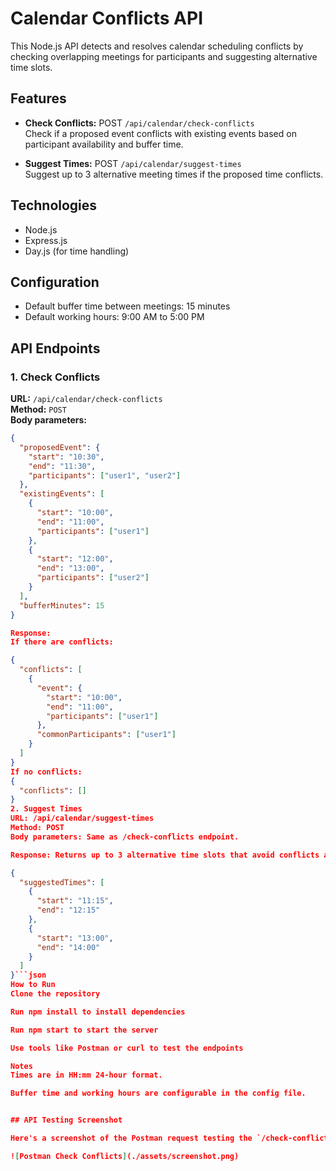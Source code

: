 # Calendar Conflicts API

This Node.js API detects and resolves calendar scheduling conflicts by checking overlapping meetings for participants and suggesting alternative time slots.

## Features

- **Check Conflicts:** POST `/api/calendar/check-conflicts`  
  Check if a proposed event conflicts with existing events based on participant availability and buffer time.

- **Suggest Times:** POST `/api/calendar/suggest-times`  
  Suggest up to 3 alternative meeting times if the proposed time conflicts.

## Technologies

- Node.js
- Express.js
- Day.js (for time handling)

## Configuration

- Default buffer time between meetings: 15 minutes
- Default working hours: 9:00 AM to 5:00 PM

## API Endpoints

### 1. Check Conflicts

**URL:** `/api/calendar/check-conflicts`  
**Method:** `POST`  
**Body parameters:**

```json
{
  "proposedEvent": {
    "start": "10:30",
    "end": "11:30",
    "participants": ["user1", "user2"]
  },
  "existingEvents": [
    {
      "start": "10:00",
      "end": "11:00",
      "participants": ["user1"]
    },
    {
      "start": "12:00",
      "end": "13:00",
      "participants": ["user2"]
    }
  ],
  "bufferMinutes": 15
}

Response:
If there are conflicts:

{
  "conflicts": [
    {
      "event": {
        "start": "10:00",
        "end": "11:00",
        "participants": ["user1"]
      },
      "commonParticipants": ["user1"]
    }
  ]
}
If no conflicts:
{
  "conflicts": []
}
2. Suggest Times
URL: /api/calendar/suggest-times
Method: POST
Body parameters: Same as /check-conflicts endpoint.

Response: Returns up to 3 alternative time slots that avoid conflicts and respect working hours.

{
  "suggestedTimes": [
    {
      "start": "11:15",
      "end": "12:15"
    },
    {
      "start": "13:00",
      "end": "14:00"
    }
  ]
}```json
How to Run
Clone the repository

Run npm install to install dependencies

Run npm start to start the server

Use tools like Postman or curl to test the endpoints

Notes
Times are in HH:mm 24-hour format.

Buffer time and working hours are configurable in the config file.


## API Testing Screenshot

Here's a screenshot of the Postman request testing the `/check-conflicts` endpoint:

![Postman Check Conflicts](./assets/screenshot.png)


